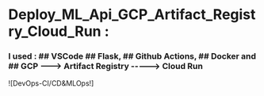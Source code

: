 # Deploy_ML_Api_GCP_Artifact_Registry_Cloud_Run :
### I used : ## VSCode ## Flask, ## Github Actions, ## Docker and ## GCP ---> Artifact Registry  -----> Cloud Run
![DevOps-CI/CD&MLOps!]

